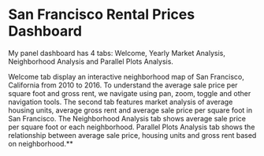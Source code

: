 # San Francisco Rental Prices Dashboard

My panel dashboard has 4 tabs: Welcome, Yearly Market Analysis, Neighborhood Analysis and Parallel Plots Analysis. 

Welcome tab display an interactive neighborhood map of San Francisco, California from 2010 to 2016. To understand the average sale price per square foot and gross rent, we navigate using pan, zoom, toggle and other navigation tools. The second tab features market analysis of average housing units, average gross rent and average sale price per square foot in San Francisco. The Neighborhood Analysis tab shows average sale price per square foot or each neighborhood. Parallel Plots Analysis tab shows the relationship between average sale price, housing units and gross rent based on neighborhood.**

